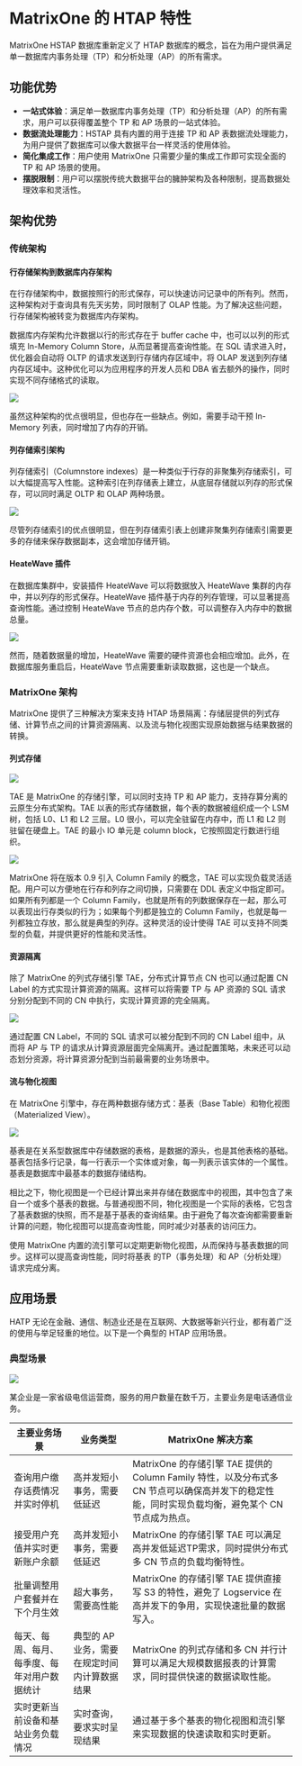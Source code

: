 # MatrixOne 的 HTAP 特性

MatrixOne HSTAP 数据库重新定义了 HTAP 数据库的概念，旨在为用户提供满足单一数据库内事务处理（TP）和分析处理（AP）的所有需求。

## 功能优势

- **一站式体验**：满足单一数据库内事务处理（TP）和分析处理（AP）的所有需求，用户可以获得覆盖整个 TP 和 AP 场景的一站式体验。
- **数据流处理能力**：HSTAP 具有内置的用于连接 TP 和 AP 表数据流处理能力，为用户提供了数据库可以像大数据平台一样灵活的使用体验。
- **简化集成工作**：用户使用 MatrixOne 只需要少量的集成工作即可实现全面的 TP 和 AP 场景的使用。
- **摆脱限制**：用户可以摆脱传统大数据平台的臃肿架构及各种限制，提高数据处理效率和灵活性。

## 架构优势

### 传统架构

#### 行存储架构到数据库内存架构

在行存储架构中，数据按照行的形式保存，可以快速访问记录中的所有列。然而，这种架构对于查询具有先天劣势，同时限制了 OLAP 性能。为了解决这些问题，行存储架构被转变为数据库内存架构。

数据库内存架构允许数据以行的形式存在于 buffer cache 中，也可以以列的形式填充 In-Memory Column Store，从而显著提高查询性能。在 SQL 请求进入时，优化器会自动将 OLTP 的请求发送到行存储内存区域中，将 OLAP 发送到列存储内存区域中。这种优化可以为应用程序的开发人员和 DBA 省去额外的操作，同时实现不同存储格式的读取。

![](https://github.com/matrixorigin/artwork/blob/main/docs/overview/htap/oracle-htap-arch.png?raw=true)

虽然这种架构的优点很明显，但也存在一些缺点。例如，需要手动干预 In-Memory 列表，同时增加了内存的开销。

#### 列存储索引架构

列存储索引（Columnstore indexes）是一种类似于行存的非聚集列存储索引，可以大幅提高写入性能。这种索引在列存储表上建立，从底层存储就以列存的形式保存，可以同时满足 OLTP 和 OLAP 两种场景。

![](https://github.com/matrixorigin/artwork/blob/main/docs/overview/htap/sqlserver-htap-arch.png?raw=true)

尽管列存储索引的优点很明显，但在列存储索引表上创建非聚集列存储索引需要更多的存储来保存数据副本，这会增加存储开销。

#### HeateWave 插件

在数据库集群中，安装插件 HeateWave 可以将数据放入 HeateWave 集群的内存中，并以列存的形式保存。HeateWave 插件基于内存的列存管理，可以显著提高查询性能。通过控制 HeateWave 节点的总内存个数，可以调整存入内存中的数据总量。

![](https://github.com/matrixorigin/artwork/blob/main/docs/overview/htap/mysql-htap-arch.png?raw=true)

然而，随着数据量的增加，HeateWave 需要的硬件资源也会相应增加。此外，在数据库服务重启后，HeateWave 节点需要重新读取数据，这也是一个缺点。

### MatrixOne 架构

MatrixOne 提供了三种解决方案来支持 HTAP 场景隔离：存储层提供的列式存储、计算节点之间的计算资源隔离、以及流与物化视图实现原始数据与结果数据的转换。

#### 列式存储

![](https://github.com/matrixorigin/artwork/blob/main/docs/overview/htap/mo-htap-arch-1.png?raw=true)

TAE 是 MatrixOne 的存储引擎，可以同时支持 TP 和 AP 能力，支持存算分离的云原生分布式架构。TAE 以表的形式存储数据，每个表的数据被组织成一个 LSM 树，包括 L0、L1 和 L2 三层。L0 很小，可以完全驻留在内存中，而 L1 和 L2 则驻留在硬盘上。TAE 的最小 IO 单元是 column block，它按照固定行数进行组织。

![](https://github.com/matrixorigin/artwork/blob/main/docs/overview/htap/mo-htap-arch-2.png?raw=true)

MatrixOne 将在版本 0.9 引入 Column Family 的概念，TAE 可以实现负载灵活适配。用户可以方便地在行存和列存之间切换，只需要在 DDL 表定义中指定即可。如果所有列都是一个 Column Family，也就是所有的列数据保存在一起，那么可以表现出行存类似的行为；如果每个列都是独立的 Column Family，也就是每一列都独立存放，那么就是典型的列存。这种灵活的设计使得 TAE 可以支持不同类型的负载，并提供更好的性能和灵活性。

#### 资源隔离

除了 MatrixOne 的列式存储引擎 TAE，分布式计算节点 CN 也可以通过配置 CN Label 的方式实现计算资源的隔离。这样可以将需要 TP 与 AP 资源的 SQL 请求分别分配到不同的 CN 中执行，实现计算资源的完全隔离。

![](https://github.com/matrixorigin/artwork/blob/main/docs/overview/htap/mo-htap-arch-3.png?raw=true)

通过配置 CN Label，不同的 SQL 请求可以被分配到不同的 CN Label 组中，从而将 AP 与 TP 的请求从计算资源层面完全隔离开。通过配置策略，未来还可以动态划分资源，将计算资源分配到当前最需要的业务场景中。

#### 流与物化视图

在 MatrixOne 引擎中，存在两种数据存储方式：基表（Base Table）和物化视图（Materialized View）。

![](https://github.com/matrixorigin/artwork/blob/main/docs/overview/htap/mo-htap-arch-4.png?raw=true)

基表是在关系型数据库中存储数据的表格，是数据的源头，也是其他表格的基础。基表包括多行记录，每一行表示一个实体或对象，每一列表示该实体的一个属性。基表是数据库中最基本的数据存储结构。

相比之下，物化视图是一个已经计算出来并存储在数据库中的视图，其中包含了来自一个或多个基表的数据。与普通视图不同，物化视图是一个实际的表格，它包含了基表数据的快照，而不是基于基表的查询结果。由于避免了每次查询都需要重新计算的问题，物化视图可以提高查询性能，同时减少对基表的访问压力。

使用 MatrixOne 内置的流引擎可以定期更新物化视图，从而保持与基表数据的同步。这样可以提高查询性能，同时将基表 的TP（事务处理）和 AP（分析处理）请求完成分离。

## 应用场景

HATP 无论在金融、通信、制造业还是在互联网、大数据等新兴行业，都有着广泛的使用与举足轻重的地位。以下是一个典型的 HTAP 应用场景。

### 典型场景

![](https://github.com/matrixorigin/artwork/blob/main/docs/overview/htap/scenario.png?raw=true)

某企业是一家省级电信运营商，服务的用户数量在数千万，主要业务是电话通信业务。

|主要业务场景|业务类型|MatrixOne 解决方案|
|---|---|---|
|查询用户缴存话费情况并实时停机 |高并发短小事务，需要低延迟|MatrixOne 的存储引擎 TAE 提供的 Column Family 特性，以及分布式多 CN 节点可以确保高并发下的稳定性能，同时实现负载均衡，避免某个 CN 节点成为热点。|
|接受用户充值并实时更新账户余额 |高并发短小事务，需要低延迟|MatrixOne 的存储引擎 TAE 可以满足高并发低延迟TP需求，同时提供分布式多 CN 节点的负载均衡特性。|
|批量调整用户套餐并在下个月生效|超大事务，需要高性能|MatrixOne 的存储引擎 TAE 提供直接写 S3 的特性，避免了 Logservice 在高并发下的争用，实现快速批量的数据写入。|
|每天、每周、每月、每季度、每年对用户数据统计|典型的 AP 业务，需要在规定时间内计算数据结果|MatrixOne 的列式存储和多 CN 并行计算可以满足大规模数据报表的计算需求，同时提供快速的数据读取性能。|
|实时更新当前设备和基站业务负载情况|实时查询，要求实时呈现结果|通过基于多个基表的物化视图和流引擎来实现数据的快速读取和实时更新。|
